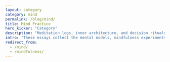 ```yaml
---
layout: category
category: mind
permalink: /blog/mind/
title: Mind Practice
hero_kicker: "Category"
description: "Meditation logs, inner architecture, and decision rituals for staying grounded while exploring."
intro: "These essays collect the mental models, mindfulness experiments, and reflective prompts guiding my sabbatical."
redirect_from:
  - /mind/
  - /mindfulness/
---
```


